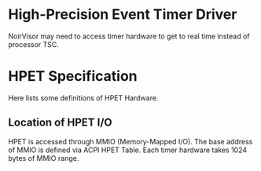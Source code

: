 # High-Precision Event Timer Driver
NoirVisor may need to access timer hardware to get to real time instead of processor TSC.

# HPET Specification
Here lists some definitions of HPET Hardware.

## Location of HPET I/O
HPET is accessed through MMIO (Memory-Mapped I/O). The base address of MMIO is defined via ACPI HPET Table. Each timer hardware takes 1024 bytes of MMIO range.